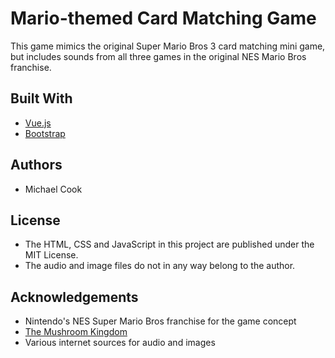 # Mario-themed Card Matching Game
This game mimics the original Super Mario Bros 3 card matching mini game, but includes
sounds from all three games in the original NES Mario Bros franchise.

## Built With
* [Vue.js](https://vuejs.org/)
* [Bootstrap](https://getbootstrap.com/)

## Authors
* Michael Cook

## License
* The HTML, CSS and JavaScript in this project are published under the MIT License.
* The audio and image files do not in any way belong to the author.

## Acknowledgements
* Nintendo's NES Super Mario Bros franchise for the game concept
* [The Mushroom Kingdom](https://themushroomkingdom.net/)
* Various internet sources for audio and images
